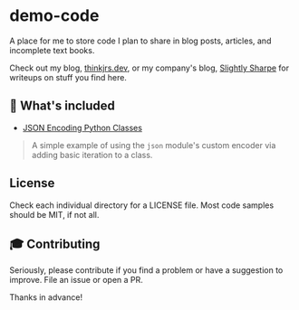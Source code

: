 # demo-code
A place for me to store code I plan to share in blog posts, articles, and incomplete text books.

Check out my blog, [thinkjrs.dev](https://thinkjrs.dev), or my company's blog, [Slightly Sharpe](https://slightlysharpe.com) for writeups on stuff you find here.

## 🔋 What's included

- [JSON Encoding Python Classes](https://github.com/thinkjrs/demo-code/tree/main/json-encode-python-classes)
> A simple example of using the `json` module's custom encoder via adding basic iteration to a class.

## License 

Check each individual directory for a LICENSE file. Most code samples should be MIT, if not all.

## 🎓 Contributing 

Seriously, please contribute if you find a problem or have a suggestion to improve. File an issue or open a PR. 

Thanks in advance!
